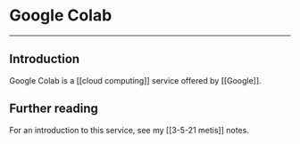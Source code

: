 # Google Colab
 

---
## Introduction
Google Colab is a [[cloud computing]] service offered by [[Google]]. 

## Further reading
For an introduction to this service, see my [[3-5-21 metis]] notes.